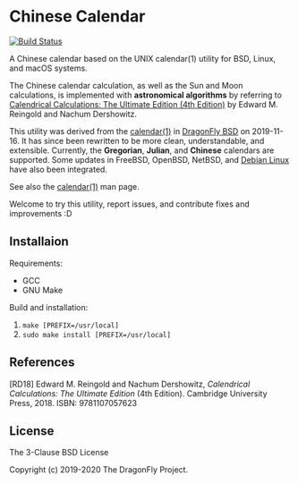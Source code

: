 Chinese Calendar
================
[![Build Status](https://travis-ci.com/liweitianux/ccalendar.svg)](https://travis-ci.com/liweitianux/ccalendar)

A Chinese calendar based on the UNIX calendar(1) utility for BSD, Linux,
and macOS systems.

The Chinese calendar calculation, as well as the Sun and Moon calculations, is
implemented with **astronomical algorithms** by referring to
[Calendrical Calculations: The Ultimate Edition (4th Edition)](http://www.cs.tau.ac.il/~nachum/calendar-book/fourth-edition/)
by Edward M. Reingold and Nachum Dershowitz.

This utility was derived from the
[calendar(1)](https://gitweb.dragonflybsd.org/dragonfly.git/tree/HEAD:/usr.bin/calendar)
in
[DragonFly BSD](https://www.dragonflybsd.org/)
on 2019-11-16.
It has since been rewritten to be more clean, understandable, and extensible.
Currently, the **Gregorian**, **Julian**, and **Chinese** calendars are supported.
Some updates in FreeBSD, OpenBSD, NetBSD, and
[Debian Linux](https://salsa.debian.org/meskes/bsdmainutils)
have also been integrated.

See also the
[calendar(1)](https://www.dragonflybsd.org/cgi/web-man?command=calendar&section=1)
man page.

Welcome to try this utility, report issues, and contribute fixes and improvements :D


Installaion
-----------
Requirements:
* GCC
* GNU Make

Build and installation:
1. `make [PREFIX=/usr/local]`
2. `sudo make install [PREFIX=/usr/local]`


References
----------
[RD18]
Edward M. Reingold and Nachum Dershowitz,
*Calendrical Calculations: The Ultimate Edition*
(4th Edition).
Cambridge University Press, 2018.
ISBN: 9781107057623


License
-------
The 3-Clause BSD License

Copyright (c) 2019-2020 The DragonFly Project.
